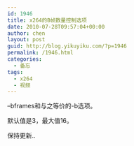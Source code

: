 ```yaml
---
id: 1946
title: x264的B帧数量控制选项
date: 2010-07-28T09:57:04+00:00
author: chen
layout: post
guid: http://blog.yikuyiku.com/?p=1946
permalink: /1946.html
categories:
  - 备忘
tags:
  - x264
  - 视频
---
```

&#8211;bframes和与之等价的-b选项。

默认值是3，最大值16。

保持更新..